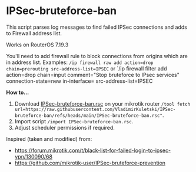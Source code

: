 # IPSec-bruteforce-ban
This script parses log messages to find failed IPSec connections and adds to Firewall address list.

Works on RouterOS 7.19.3

You'll need to add firewall rule to block connections from origins which are in address list.
Examples: 
`/ip firewall raw
add action=drop chain=prerouting src-address-list=IPSEC`
or
`/ip firewall filter
add action=drop chain=input comment="Stop bruteforce to IPsec services" \
    connection-state=new in-interface=<internet interface> src-address-list=IPSEC


**How to...**
1. Download [IPSec-bruteforce-ban.rsc](https://raw.githubusercontent.com/VladimirKuletski/IPSec-bruteforce-ban/refs/heads/main/IPSec-bruteforce-ban.rsc) on your mikrotik router `/tool fetch url=https://raw.githubusercontent.com/VladimirKuletski/IPSec-bruteforce-ban/refs/heads/main/IPSec-bruteforce-ban.rsc"`.
2. Import script `/import IPSec-bruteforce-ban.rsc`.
3. Adjust scheduler permissions if required.


Inspired (taken and modified) from:
- https://forum.mikrotik.com/t/black-list-for-failed-login-to-ipsec-vpn/130090/68
- https://github.com/mikrotik-user/IPSec-bruteforce-prevention
